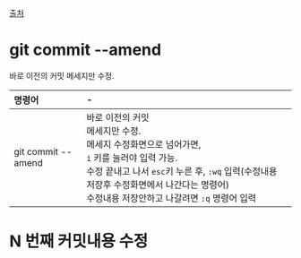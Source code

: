 [출처](http://celdee.tistory.com/808)

# git commit --amend
바로 이전의 커밋 메세지만 수정.


| 명령어 | - |
| :--------- | :--------- |
| git commit --amend | 바로 이전의 커밋 <br>메세지만 수정.<br>메세지 수정화면으로 넘어가면,<br> `i` 키를 눌러야 입력 가능.<br> 수정 끝내고 나서 `esc`키 누른 후, `:wq` 입력(수정내용 저장후 수정화면에서 나간다는 명령어)<br> 수정내용 저장안하고 나갈려면 `:q` 명령어 입력 |


# N 번째 커밋내용 수정
